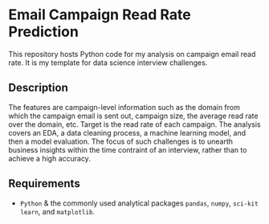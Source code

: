 # Email Campaign Read Rate Prediction #
This repository hosts Python code for my analysis on campaign email read rate. It is my template for data science interview challenges. 

## Description ##
The features are campaign-level information such as the domain from which the campaign email is sent out, campaign size, the average read rate over the domain, etc. Target is the read rate of each campaign. 
The analysis covers an EDA, a data cleaning process, a machine learning model, and then a model evaluation. The focus of such challenges is to unearth business insights within the time contraint of an interview, rather than to achieve a high accuracy.

## Requirements ##
* `Python` & the commonly used analytical packages `pandas`, `numpy`, `sci-kit learn`, and `matplotlib`.
